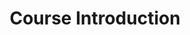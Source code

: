 ---
layout: lecture
title: Course Introduction
type: lecture
draft: 0
show_schedule: 1
# slides:
#   - url: https://docs.google.com/presentation/d/1OqTEG9LBG5O-_tW_J5jLA7IvUoUiwiWAuUnMBcFOawc/edit?usp=sharing
#     title: Intro to Computing, Ethics, and Society
due_date: 2024-06-17
readings:
  - title: "Course Syllabus"
    url: 'syllabus/'
    internal: 1
---
